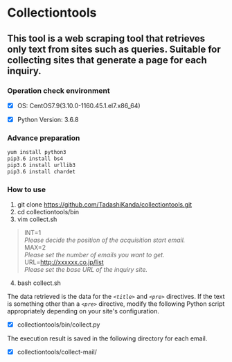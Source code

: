 # Collectiontools

## This tool is a web scraping tool that retrieves only text from sites such as queries.  Suitable for collecting sites that generate a page for each inquiry.  


### Operation check environment
- [x] OS: CentOS7.9(3.10.0-1160.45.1.el7.x86_64)
- [x] Python Version: 3.6.8


### Advance preparation

```bash
yum install python3
pip3.6 install bs4
pip3.6 install urllib3
pip3.6 install chardet
```

### How to use

1. git clone https://github.com/TadashiKanda/collectiontools.git  
2. cd collectiontools/bin  
3. vim collect.sh  

>   INT=1  
>   *Please decide the position of the acquisition start email.*  
>   MAX=2  
>   *Please set the number of emails you want to get.*   
>   URL=http://xxxxxx.co.jp/list  
>   *Please set the base URL of the inquiry site.*  

4. bash collect.sh  


The data retrieved is the data for the *`<title>`* and *`<pre>`* directives.
If the text is something other than a *`<pre>`* directive, modify the following Python script appropriately depending on your site's configuration.
 - [x] collectiontools/bin/collect.py

The execution result is saved in the following directory for each email.
 - [x] collectiontools/collect-mail/

